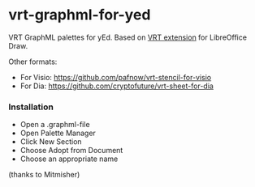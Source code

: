 vrt-graphml-for-yed
===================

VRT GraphML palettes for yEd. Based on [VRT extension](http://www.vrt.com.au/downloads/vrt-network-equipment) for LibreOffice Draw.

Other formats:
- For Visio: https://github.com/pafnow/vrt-stencil-for-visio
- For Dia: https://github.com/cryptofuture/vrt-sheet-for-dia

### Installation
- Open a .graphml-file
- Open Palette Manager
- Click New Section
- Choose Adopt from Document
- Choose an appropriate name

(thanks to Mitmisher)
